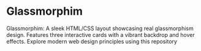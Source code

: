 # Glassmorphim
Glassmorphim: A sleek HTML/CSS layout showcasing real glassmorphism design. Features three interactive cards with a vibrant backdrop and hover effects. Explore modern web design principles using this repository
